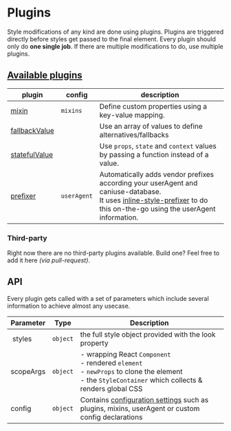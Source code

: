 # Plugins

Style modifications of any kind are done using plugins. Plugins are triggered directly before styles get passed to the final element. Every plugin should only do **one single job**. If there are multiple modifications to do, use multiple plugins.

## [Available plugins](plugins/)
| plugin | config | description |
| ------ | ------ | ------ |
| [mixin](plugins/Mixin.md) | `mixins` | Define custom properties using a key-value mapping. |
| [fallbackValue](plugins/fallbackValue.md) |  | Use an array of values to define alternatives/fallbacks |
| [statefulValue](plugins/StatefulValue.md) |  | Use `props`, `state` and `context` values by passing a function instead of a value.  |
| [prefixer](plugins/Prefixer.md) | `userAgent` | Automatically adds vendor prefixes according your userAgent and caniuse-database.<br> It uses [inline-style-prefixer](https://github.com/rofrischmann/inline-style-prefixer) to do this on-the-go using the userAgent information. |

### Third-party
Right now there are no third-party plugins available. Build one? Feel free to add it here *(via pull-request)*.

## API
Every plugin gets called with a set of parameters which include several information to achieve almost any usecase.

| Parameter | Type | Description |
| --------- | ---- | ----------- |
| styles | `object` | the full style object provided with the look property |
| scopeArgs   | `object` | - wrapping React `Component`<br> - rendered `element` <br> -  `newProps` to clone the element <br> - the `StyleContainer` which collects & renders global CSS |
| config    | `object`| Contains [configuration settings](guides/configureLook.md) such as plugins, mixins, userAgent or custom config declarations |
